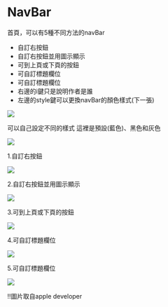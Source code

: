 NavBar
======

首頁，可以有5種不同方法的navBar
 * 自訂右按鈕
 * 自訂右按鈕並用圖示顯示
 * 可到上頁或下頁的按鈕
 * 可自訂標題欄位
 * 可自訂標題欄位
 * 右邊的i鍵只是說明作者是誰
 * 左邊的style鍵可以更換navBar的顏色樣式(下一張)

<img src="navBar1.png">


可以自己設定不同的樣式
這裡是預設(藍色)、黑色和灰色

<img src="navBar2.png"> 


1.自訂右按鈕

<img src="navBar3.png"> 


2.自訂右按鈕並用圖示顯示

<img src="navBar4.png"> 


3.可到上頁或下頁的按鈕

<img src="navBar5.png"> 


4.可自訂標題欄位

<img src="navBar6.png"> 


5.可自訂標題欄位

<img src="navBar7.png"> 

!!圖片取自apple developer
